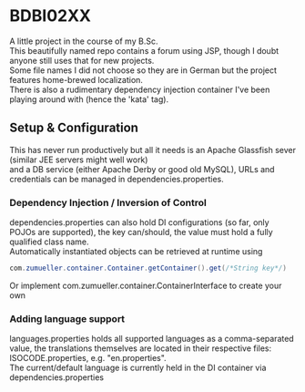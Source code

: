 # BDBI02XX

A little project in the course of my B.Sc.  
This beautifully named repo contains a forum using JSP, though I doubt anyone still uses that for new projects.  
Some file names I did not choose so they are in German but the project features home-brewed localization.  
There is also a rudimentary dependency injection container I've been playing around with (hence the 'kata' tag).  

## Setup & Configuration

This has never run productively but all it needs is an Apache Glassfish sever (similar JEE servers might well work)  
and a DB service (either Apache Derby or good old MySQL), URLs and credentials can be managed in dependencies.properties.

### Dependency Injection / Inversion of Control

dependencies.properties can also hold DI configurations (so far, only POJOs are supported), the key can/should, the value must hold a fully qualified class name.  
Automatically instantiated objects can be retrieved at runtime using  
```java
com.zumueller.container.Container.getContainer().get(/*String key*/)
```  
Or implement com.zumueller.container.ContainerInterface to create your own

### Adding language support

languages.properties holds all supported languages as a comma-separated value, the translations themselves are located in their respective files:  
ISOCODE.properties, e.g. "en.properties".  
The current/default language is currently held in the DI container via dependencies.properties